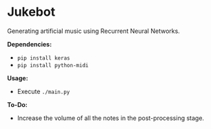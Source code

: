# Jukebot
Generating artificial music using Recurrent Neural Networks.

**Dependencies:**
 - `pip install keras`
 - `pip install python-midi`

**Usage:**
 - Execute `./main.py`

**To-Do:**
 - Increase the volume of all the notes in the post-processing stage.
